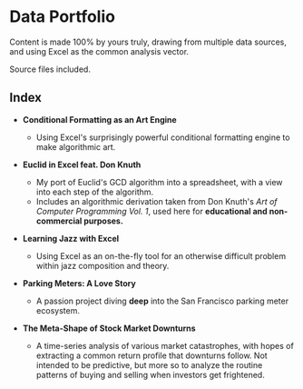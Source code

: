 # **Data Portfolio**

Content is made 100% by yours truly, drawing from multiple data sources, and using Excel as the common analysis vector.

Source files included.

## **Index**

- **Conditional Formatting as an Art Engine**
    - Using Excel's surprisingly powerful conditional formatting engine to make algorithmic art.

- **Euclid in Excel feat. Don Knuth**
    - My port of Euclid's GCD algorithm into a spreadsheet, with a view into each step of the algorithm.
    - Includes an algorithmic derivation taken from Don Knuth's _Art of Computer Programming Vol. 1_, used here for **educational and non-commercial purposes.**

- **Learning Jazz with Excel**
    - Using Excel as an on-the-fly tool for an otherwise difficult problem within jazz composition and theory.

- **Parking Meters: A Love Story**
    - A passion project diving **deep** into the San Francisco parking meter ecosystem. 

- **The Meta-Shape of Stock Market Downturns**
    - A time-series analysis of various market catastrophes, with hopes of extracting a common return profile that downturns follow. Not intended to be predictive, but more so to analyze the routine patterns of buying and selling when investors get frightened.